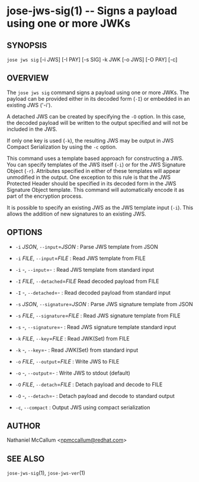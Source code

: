 jose-jws-sig(1) -- Signs a payload using one or more JWKs
=========================================================

## SYNOPSIS

`jose jws sig` [-i JWS] [-I PAY] [-s SIG] -k JWK [-o JWS] [-O PAY] [-c]

## OVERVIEW

The `jose jws sig` command signs a payload using one or more JWKs. The payload
can be provided either in its decoded form (`-I`) or embedded in an existing
JWS ('-i').

A detached JWS can be created by specifying the `-O` option. In this case,
the decoded payload will be written to the output specified and will not be
included in the JWS.

If only one key is used (`-k`), the resulting JWS may be output in JWS Compact
Serialization by using the `-c` option.

This command uses a template based approach for constructing a JWS. You can
specify templates of the JWS itself (`-i`) or for the JWS Signature Object
(`-r`). Attributes specified in either of these templates will appear
unmodified in the output. One exception to this rule is that the JWS Protected
Header should be specified in its decoded form in the JWS Signature Object
template. This command will automatically encode it as part of the encryption
process.

It is possible to specify an existing JWS as the JWS template input (`-i`).
This allows the addition of new signatures to an existing JWS.

## OPTIONS

* `-i` _JSON_,  `--input`=_JSON_ :
  Parse JWS template from JSON

* `-i` _FILE_,  `--input`=_FILE_ :
  Read JWS template from FILE

* `-i` -, `--input`=- :
  Read JWS template from standard input

* `-I` _FILE_, `--detached`=_FILE_
  Read decoded payload from FILE

* `-I` -, `--detached`=- :
  Read decoded payload from standard input

* `-s` _JSON_, `--signature`=_JSON_ :
  Parse JWS signature template from JSON

* `-s` _FILE_, `--signature`=_FILE_ :
  Read JWS signature template from FILE

* `-s` -, `--signature`=- :
  Read JWS signature template standard input

* `-k` _FILE_, `--key`=_FILE_ :
  Read JWK(Set) from FILE

* `-k` -, `--key`=- :
  Read JWK(Set) from standard input

* `-o` _FILE_, `--output`=_FILE_ :
  Write JWS to FILE

* `-o` -, `--output`=- :
  Write JWS to stdout (default)

* `-O` _FILE_, `--detach`=_FILE_ :
  Detach payload and decode to FILE

* `-O` -, `--detach`=- :
  Detach payload and decode to standard output

* `-c`, `--compact` :
  Output JWS using compact serialization

## AUTHOR

Nathaniel McCallum &lt;npmccallum@redhat.com&gt;

## SEE ALSO

`jose-jws-sig`(1),
`jose-jws-ver`(1)
